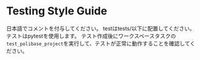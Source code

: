 # Testing Style Guide

日本語でコメントを付与してください。
testはtests/以下に配置してください。
テストはpytestを使用します。
テスト作成後にワークスペースタスクの`test_polibase_project`を実行して、テストが正常に動作することを確認してください。
